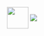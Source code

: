 <p align="center">
  <img height="50" src="https://emoji.gg/assets/emoji/7333-parrotdance.gif" style="vertical-align: middle;">
  <img src="https://readme-typing-svg.herokuapp.com/?font=Tourney&center=true&color=2CFF00&size=40&width=370&height=30&lines=Dídac%20Fernández" style="vertical-align: middle;">
</p>
